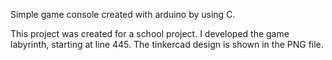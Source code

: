 Simple game console created with arduino by using C.

This project was created for a school project. I developed the game labyrinth, starting at line 445. 
The tinkercad design is shown in the PNG file. 

